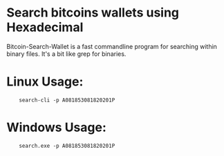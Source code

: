 # Search bitcoins wallets using Hexadecimal

Bitcoin-Search-Wallet is a fast commandline program for searching within binary files. It's a bit like grep for binaries.

# Linux Usage:
        search-cli -p A081853081820201P

# Windows Usage:
        search.exe -p A081853081820201P
